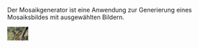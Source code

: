Der Mosaikgenerator ist eine Anwendung zur Generierung eines Mosaiksbildes mit ausgewählten Bildern.

<img src="https://github.com/LarsRa/MosaicGenerator/blob/master/images/african.jpeg" width="48">

